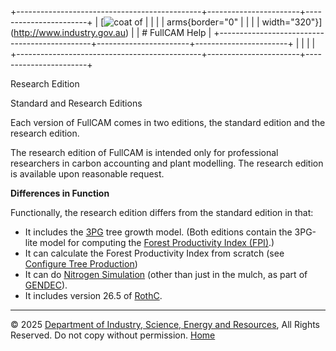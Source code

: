 +----------------------------------------------+-----------------------+-----------------------+
| [![coat of                                   |                       | [](index.htm)         |
| arms](imgs/DISER-inline_Mono.png){border="0" |                       |                       |
| width="320"}](http://www.industry.gov.au)    |                       | # FullCAM Help        |
+----------------------------------------------+-----------------------+-----------------------+
|                                              |                       |                       |
+----------------------------------------------+-----------------------+-----------------------+

Research Edition

Standard and Research Editions

Each version of FullCAM comes in two editions, the standard edition and
the research edition.

The research edition of FullCAM is intended only for professional
researchers in carbon accounting and plant modelling. The research
edition is available upon reasonable request.

**Differences in Function**

Functionally, the research edition differs from the standard edition in
that:

- It includes the
  [3PG](http://www.fullcam.au/FullCAMServer2020/Help/115_3PG.htm) tree
  growth model. (Both editions contain the 3PG-lite model for computing
  the [Forest Productivity Index
  (FPI)](188_Forest%20Productivity%20Index.htm).)
- It can calculate the Forest Productivity Index from scratch (see
  [Configure Tree Production](108_Configure%20Tree%20Production.htm))
- It can do [Nitrogen
  Simulation](http://www.fullcam.au/FullCAMServer2020/Help/55_Nitrogen%20Simulation.htm)
  (other than just in the mulch, as part of
  [GENDEC](http://www.fullcam.au/FullCAMServer2020/Help/109_GENDEC.htm)).
- It includes version 26.5 of [RothC](114_RothC.htm).

------------------------------------------------------------------------

© 2025 [Department of Industry, Science, Energy and
Resources](http://www.industry.gov.au "Department of Industry, Science, Energy and Resources"),
All Rights Reserved. Do not copy without permission.
[Home](index.htm "help index")
